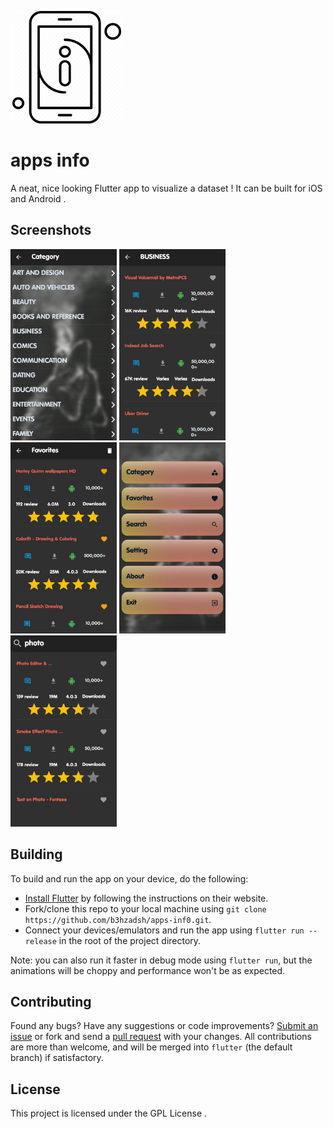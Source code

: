 <p align="left"><img height="180px" width="180px" src="./assets/images/icon.png" alt="apps info"/></p>

# apps info

A neat, nice looking Flutter app to visualize a dataset ! It can be built for iOS and Android .



## Screenshots

<p><img height="306px" width="170px" src="./assets/screen_shots/categories.png" alt="apps info"/> <img height="306px" width="170px" src="./assets/screen_shots/a-category.png" alt="apps info"/> <img height="306px" width="170px" src="./assets/screen_shots/favorite.png" alt="apps info"/> <img height="306px" width="170px" src="./assets/screen_shots/main.png" alt="apps info"/> <img height="306px" width="170px" src="./assets/screen_shots/search.png" alt="apps info"/></p>

## Building

To build and run the app on your device, do the following:

-   [Install Flutter](https://flutter.dev/docs/get-started/install/) by following the instructions on their website.
-   Fork/clone this repo to your local machine using `git clone https://github.com/b3hzadsh/apps-inf0.git`.
-   Connect your devices/emulators and run the app using `flutter run --release` in the root of the project directory.

Note: you can also run it faster in debug mode using `flutter run`, but the animations will be choppy and performance won't be as expected.

## Contributing

Found any bugs? Have any suggestions or code improvements? [Submit an issue](https://github.com/b3hzadsh/apps-inf0/issues) or fork and send a [pull request](https://github.com/b3hzadsh/apps-inf0/pulls) with your changes. All contributions are more than welcome, and will be merged into `flutter` (the default branch) if satisfactory.


## License

This project is licensed under the GPL License .
